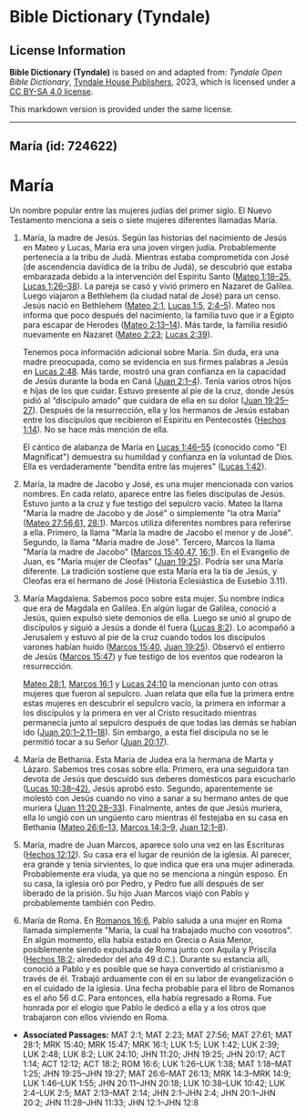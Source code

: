 # Bible Dictionary (Tyndale)

## License Information

**Bible Dictionary (Tyndale)** is based on and adapted from: _Tyndale Open Bible Dictionary_, [Tyndale House Publishers](https://tyndaleopenresources.com/), 2023, which is licensed under a [CC BY-SA 4.0 license](https://creativecommons.org/licenses/by-sa/4.0/legalcode.en).

This markdown version is provided under the same license.



--------------------------------

## María (id: 724622)

María
=====

Un nombre popular entre las mujeres judías del primer siglo. El Nuevo Testamento menciona a seis o siete mujeres diferentes llamadas María.

1. María, la madre de Jesús. Según las historias del nacimiento de Jesús en Mateo y Lucas, María era una joven virgen judía. Probablemente pertenecía a la tribu de Judá. Mientras estaba comprometida con José (de ascendencia davídica de la tribu de Judá), se descubrió que estaba embarazada debido a la intervención del Espíritu Santo ([Mateo 1:18–25,](https://ref.ly/Matt1:18-Matt1:25) [Lucas 1:26–38](https://ref.ly/Luke1:26-Luke1:38)). La pareja se casó y vivió primero en Nazaret de Galilea. Luego viajaron a Bethlehem (la ciudad natal de José) para un censo. Jesús nació en Bethlehem ([Mateo 2:1,](https://ref.ly/Matt2:1) [Lucas 1:5,](https://ref.ly/Luke1:5) [2:4–5](https://ref.ly/Luke2:4-Luke2:5)). Mateo nos informa que poco después del nacimiento, la familia tuvo que ir a Egipto para escapar de Herodes ([Mateo 2:13–14](https://ref.ly/Matt2:13-Matt2:14)). Más tarde, la familia residió nuevamente en Nazaret ([Mateo 2:23](https://ref.ly/Matt2:23); [Lucas 2:39](https://ref.ly/Luke2:39)).

    Tenemos poca información adicional sobre María. Sin duda, era una madre preocupada, como se evidencia en sus firmes palabras a Jesús en [Lucas 2:48](https://ref.ly/Luke2:48). Más tarde, mostró una gran confianza en la capacidad de Jesús durante la boda en Caná ([Juan 2:1–4](https://ref.ly/John2:1-John2:4)). Tenía varios otros hijos e hijas de los que cuidar. Estuvo presente al pie de la cruz, donde Jesús pidió al “discípulo amado” que cuidara de ella en su dolor ([Juan 19:25–27](https://ref.ly/John19:25-John19:27)). Después de la resurrección, ella y los hermanos de Jesús estaban entre los discípulos que recibieron el Espíritu en Pentecostés ([Hechos 1:14](https://ref.ly/Acts1:14)). No se hace más mención de ella.

    El cántico de alabanza de María en [Lucas 1:46–55](https://ref.ly/Luke1:46-Luke1:55) (conocido como "El Magníficat") demuestra su humildad y confianza en la voluntad de Dios. Ella es verdaderamente "bendita entre las mujeres" ([Lucas 1:42](https://ref.ly/Luke1:42)).

2. María, la madre de Jacobo y José, es una mujer mencionada con varios nombres. En cada relato, aparece entre las fieles discípulas de Jesús. Estuvo junto a la cruz y fue testigo del sepulcro vacío. Mateo la llama "María la madre de Jacobo y de José" o simplemente "la otra María" ([Mateo 27:56,61,](https://ref.ly/Matt27:56,Matt27:61) [28:1](https://ref.ly/Matt28:1)). Marcos utiliza diferentes nombres para referirse a ella. Primero, la llama "María la madre de Jacobo el menor y de José". Segundo, la llama "María madre de José". Tercero, Marcos la llama "María la madre de Jacobo" ([Marcos 15:40,47,](https://ref.ly/Mark15:40,Mark15:47) [16:1](https://ref.ly/Mark16:1)). En el Evangelio de Juan, es "María mujer de Cleofas" ([Juan 19:25](https://ref.ly/John19:25)). Podría ser una María diferente. La tradición sostiene que esta María era la tía de Jesús, y Cleofas era el hermano de José (Historia Eclesiástica de Eusebio 3\.11\).
3. María Magdalena. Sabemos poco sobre esta mujer. Su nombre indica que era de Magdala en Galilea. En algún lugar de Galilea, conoció a Jesús, quien expulsó siete demonios de ella. Luego se unió al grupo de discípulos y siguió a Jesús a donde él fuera ([Lucas 8:2](https://ref.ly/Luke8:2)). Lo acompañó a Jerusalem y estuvo al pie de la cruz cuando todos los discípulos varones habían huido ([Marcos 15:40,](https://ref.ly/Mark15:40) [Juan 19:25](https://ref.ly/John19:25)). Observó el entierro de Jesús ([Marcos 15:47](https://ref.ly/Mark15:47)) y fue testigo de los eventos que rodearon la resurrección.

    [Mateo 28:1](https://ref.ly/Matt28:1), [Marcos 16:1](https://ref.ly/Mark16:1) y [Lucas 24:10](https://ref.ly/Luke24:10) la mencionan junto con otras mujeres que fueron al sepulcro. Juan relata que ella fue la primera entre estas mujeres en descubrir el sepulcro vacío, la primera en informar a los discípulos y la primera en ver al Cristo resucitado mientras permanecía junto al sepulcro después de que todas las demás se habían ido ([Juan 20:1–2,11–18](https://ref.ly/John20:1-John20:2,John20:11-John20:18)). Sin embargo, a esta fiel discípula no se le permitió tocar a su Señor ([Juan 20:17](https://ref.ly/John20:17)).

4. María de Bethania. Esta María de Judea era la hermana de Marta y Lázaro. Sabemos tres cosas sobre ella. Primero, era una seguidora tan devota de Jesús que descuidó sus deberes domésticos para escucharlo ([Lucas 10:38–42\).](https://ref.ly/Luke10:38-Luke10:42) Jesús aprobó esto. Segundo, aparentemente se molestó con Jesús cuando no vino a sanar a su hermano antes de que muriera ([Juan 11:20,28–33](https://ref.ly/John11:20,John11:28-John11:33)). Finalmente, antes de que Jesús muriera, ella lo ungió con un ungüento caro mientras él festejaba en su casa en Bethania ([Mateo 26:6–13,](https://ref.ly/Matt26:6-Matt26:13) [Marcos 14:3–9,](https://ref.ly/Mark14:3-Mark14:9) [Juan 12:1–8](https://ref.ly/John12:1-John12:8)).
5. María, madre de Juan Marcos, aparece solo una vez en las Escrituras ([Hechos 12:12](https://ref.ly/Acts12:12)). Su casa era el lugar de reunión de la iglesia. Al parecer, era grande y tenía sirvientes, lo que indica que era una mujer adinerada. Probablemente era viuda, ya que no se menciona a ningún esposo. En su casa, la iglesia oró por Pedro, y Pedro fue allí después de ser liberado de la prisión. Su hijo Juan Marcos viajó con Pablo y probablemente también con Pedro.
6. María de Roma. En [Romanos 16:6](https://ref.ly/Rom16:6), Pablo saluda a una mujer en Roma llamada simplemente "María, la cual ha trabajado mucho con vosotros". En algún momento, ella había estado en Grecia o Asia Menor, posiblemente siendo expulsada de Roma junto con Aquila y Priscila ([Hechos 18:2](https://ref.ly/Acts18:2); alrededor del año 49 d.C.). Durante su estancia allí, conoció a Pablo y es posible que se haya convertido al cristianismo a través de él. Trabajó arduamente con él en su labor de evangelización o en el cuidado de la iglesia. Una fecha probable para el libro de Romanos es el año 56 d.C. Para entonces, ella había regresado a Roma. Fue honrada por el elogio que Pablo le dedicó a ella y a los otros que trabajaron con ellos viviendo en Roma.

* **Associated Passages:** MAT 2:1; MAT 2:23; MAT 27:56; MAT 27:61; MAT 28:1; MRK 15:40; MRK 15:47; MRK 16:1; LUK 1:5; LUK 1:42; LUK 2:39; LUK 2:48; LUK 8:2; LUK 24:10; JHN 11:20; JHN 19:25; JHN 20:17; ACT 1:14; ACT 12:12; ACT 18:2; ROM 16:6; LUK 1:26–LUK 1:38; MAT 1:18–MAT 1:25; JHN 19:25–JHN 19:27; MAT 26:6–MAT 26:13; MRK 14:3–MRK 14:9; LUK 1:46–LUK 1:55; JHN 20:11–JHN 20:18; LUK 10:38–LUK 10:42; LUK 2:4–LUK 2:5; MAT 2:13–MAT 2:14; JHN 2:1–JHN 2:4; JHN 20:1–JHN 20:2; JHN 11:28–JHN 11:33; JHN 12:1–JHN 12:8

